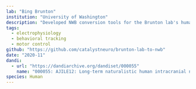 ```yaml
---
lab: "Bing Brunton"
institution: "University of Washington"
description: "Developed NWB conversion tools for the Brunton lab's human neurobehavioral datasets, including the AJILE12 dataset featuring synchronized intracranial neural recordings and upper body pose trajectories. The conversion pipeline handles complex behavioral data including reach events, position tracking, and long-term naturalistic recordings spanning multiple modalities."
tags: 
  - electrophysiology
  - behavioral tracking
  - motor control
github: "https://github.com/catalystneuro/brunton-lab-to-nwb"
date: "2020-11"
dandi:
  - url: "https://dandiarchive.org/dandiset/000055"
    name: "000055: AJILE12: Long-term naturalistic human intracranial neural recordings and pose"
species: Human
---
```

